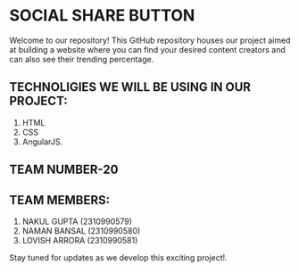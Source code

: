 # SOCIAL SHARE BUTTON

Welcome to our repository! This GitHub repository houses our project aimed at building a website where you can find your desired content creators and can also see their trending percentage.

## TECHNOLIGIES WE WILL BE USING IN OUR PROJECT:
1. HTML
2. CSS
3. AngularJS. 

## TEAM NUMBER-20

## TEAM MEMBERS:

1. NAKUL GUPTA (2310990579)
2. NAMAN BANSAL (2310990580)
3. LOVISH ARRORA (2310990581)

Stay tuned for updates as we develop this exciting project!.
